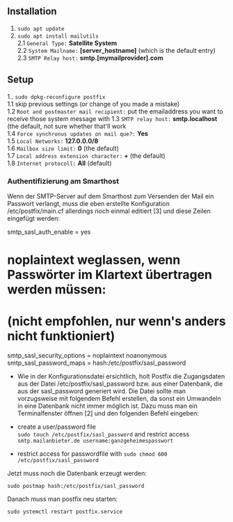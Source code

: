 ## Installation

1. `sudo apt update`
2. `sudo apt install mailutils`  
2.1 `General Type:` **Satellite System**   
2.2 `System Mailname:` **[server_hostname]** (which is the default entry)  
2.3 `SMTP Relay host:` **smtp.[mymailprovider].com**  

## Setup

1.. `sudo dpkg-reconfigure postfix`  
1.1 skip previous settings (or change of you made a mistake)  
1.2 `Root and postmaster mail recipient:` put the emailaddress you want to receive those system message with
1.3 `SMTP relay host:` **smtp.localhost** (the default, not sure whether that'll work  
1.4 `Force synchronus updates on mail que?:` **Yes**  
1.5 `Local Networks:` **127.0.0.0/8**  
1.6 `Mailbox size limit:` **0** (the default)  
1.7 `Local address extension character:` **+** (the default)  
1.8 `Internet protocoll:` **All** (default)  

### Authentifizierung am Smarthost

Wenn der SMTP-Server auf dem Smarthost zum Versenden der Mail ein Passwort verlangt, muss die eben erstellte Konfiguration /etc/postfix/main.cf allerdings noch einmal editiert [3] und diese Zeilen eingefügt werden:

smtp_sasl_auth_enable = yes
# noplaintext weglassen, wenn Passwörter im Klartext übertragen werden müssen:
# (nicht empfohlen, nur wenn's anders nicht funktioniert)
smtp_sasl_security_options = noplaintext noanonymous
smtp_sasl_password_maps = hash:/etc/postfix/sasl_password

- Wie in der Konfigurationsdatei ersichtlich, holt Postfix die Zugangsdaten aus der Datei /etc/postfix/sasl_password bzw. aus einer Datenbank, die aus der sasl_password generiert wird. Die Datei sollte man vorzugsweise mit folgendem Befehl erstellen, da sonst ein Umwandeln in eine Datenbank nicht immer möglich ist. Dazu muss man ein Terminalfenster öffnen [2] und den folgenden Befehl eingeben:

- create a user/password file  
    `sudo touch /etc/postfix/sasl_password` and restrict access  
    `smtp.mailanbieter.de username:ganzgeheimespasswort`

- restrict access for passwordfile with `sudo chmod 600 /etc/postfix/sasl_password`

Jetzt muss noch die Datenbank erzeugt werden:

`sudo postmap hash:/etc/postfix/sasl_password`

Danach muss man postfix neu starten:

`sudo ystemctl restart postfix.service`

